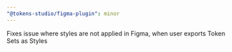 ```yaml
---
"@tokens-studio/figma-plugin": minor
---
```


Fixes issue where styles are not applied in Figma, when user exports Token Sets as Styles
